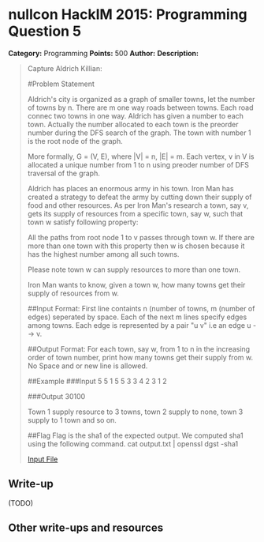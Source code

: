 # nullcon HackIM 2015: Programming Question 5

**Category:** Programming
**Points:** 500
**Author:**
**Description:**

>Capture Aldrich Killian:
>
>#Problem Statement
>
>Aldrich's city is organized as a graph of smaller towns, let the number of towns by n. There are m one way roads between towns. Each road connec two towns in one way. Aldrich has given a number to each town. Actually the number allocated to each town is the preorder number during the DFS search of the graph. The town with number 1 is the root node of the graph.
>
>More formally, G = (V, E), where |V| = n, |E| = m. Each vertex, v in V is allocated a unique number from 1 to n using preoder number of DFS traversal of the graph.
>
>Aldrich has places an enormous army in his town. Iron Man has created a strategy to defeat the army by cutting down their supply of food and other resources. As per Iron Man's research a town, say v, gets its supply of resources from a specific town, say w, such that town w satisfy following property:
>
>All the paths from root node 1 to v passes through town w. If there are more than one town with this property then w is chosen because it has the highest number among all such towns.
>
>Please note town w can supply resources to more than one town.
>
>Iron Man wants to know, given a town w, how many towns get their supply of resources from w.
>
>##Input Format:
>First line containts n (number of towns, m (number of edges) seperated by space.
>Each of the next m lines specify edges among towns. Each edge is represented by a pair "u v" i.e an edge u --> v.
>
>##Output Format:
>For each town, say w, from 1 to n in the increasing order of town number, print how many towns get their supply from w. No Space and or new line is allowed.
>
>##Example
>###Input
>5 5
>1 5
>5 3
>3 4
>2 3
>1 2
>
>###Output
>30100
>
>Town 1 supply resource to 3 towns, town 2 supply to none, town 3 supply to 1 town and so on.
>
>##Flag
>Flag is the sha1 of the expected output. We computed sha1 using the following command. cat output.txt | openssl dgst -sha1
>
>	[Input File](input5.txt)

## Write-up

(TODO)

## Other write-ups and resources

